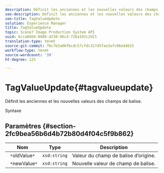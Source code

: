 ```yaml
---
description: Définit les anciennes et les nouvelles valeurs des champs de balise.
seo-description: Définit les anciennes et les nouvelles valeurs des champs de balise.
seo-title: TagValueUpdate
solution: Experience Manager
title: TagValueUpdate
topic: Scene7 Image Production System API
uuid: bcca6664-0406-4238-96cd-726a192c2d21
translation-type: tm+mt
source-git-commit: 7bc7b3a86fbcdc57cfdc31745fae3afc06e44b15
workflow-type: tm+mt
source-wordcount: '39'
ht-degree: 12%

---
```



# TagValueUpdate{#tagvalueupdate}

Définit les anciennes et les nouvelles valeurs des champs de balise.

Syntaxe

## Paramètres {#section-2fc9bea56b6d4b72b80d4f04c5f9b862}

| Nom | Type | Description |
|---|---|---|
| ` *`oldValue`*` | `xsd:string` | Valeur du champ de balise d’origine. |
| ` *`newValue`*` | `xsd:string` | Nouvelle valeur de champ de balise. |

